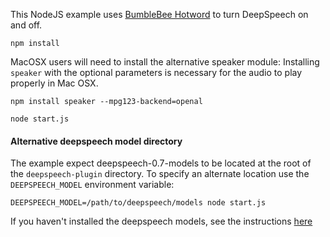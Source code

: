 This NodeJS example uses [BumbleBee Hotword](https://github.com/jaxcore/bumblebee-hotword-node) to turn DeepSpeech on and off.

```
npm install
```

MacOSX users will need to install the alternative speaker module:  Installing `speaker` with the optional parameters is necessary for the audio to play properly in Mac OSX.

```
npm install speaker --mpg123-backend=openal
```

```
node start.js
```

#### Alternative deepspeech model directory

The example expect deepspeech-0.7-models to be located at the root of the `deepspeech-plugin` directory.  To specify an alternate location use the `DEEPSPEECH_MODEL` environment variable:

```
DEEPSPEECH_MODEL=/path/to/deepspeech/models node start.js
```

If you haven't installed the deepspeech models, see the instructions [here](https://github.com/jaxcore/deepspeech-plugin)
